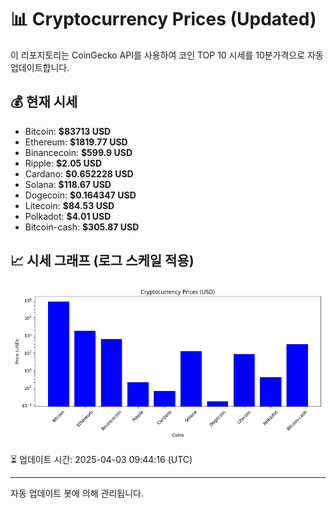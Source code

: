 
# 📊 Cryptocurrency Prices (Updated)

이 리포지토리는 CoinGecko API를 사용하여 코인 TOP 10 시세를 10분가격으로 자동 업데이트합니다.

## 💰 현재 시세
- Bitcoin: **$83713 USD**
- Ethereum: **$1819.77 USD**
- Binancecoin: **$599.9 USD**
- Ripple: **$2.05 USD**
- Cardano: **$0.652228 USD**
- Solana: **$118.67 USD**
- Dogecoin: **$0.164347 USD**
- Litecoin: **$84.53 USD**
- Polkadot: **$4.01 USD**
- Bitcoin-cash: **$305.87 USD**

## 📈 시세 그래프 (로그 스케일 적용)
![Crypto Prices](crypto_prices.png)

⏳ 업데이트 시간: 2025-04-03 09:44:16 (UTC)

---
자동 업데이트 봇에 의해 관리됩니다.
